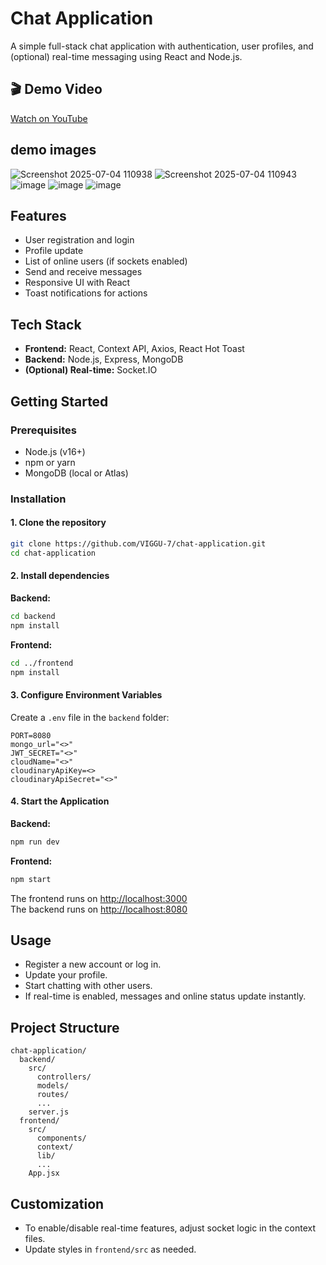 # Chat Application

A simple full-stack chat application with authentication, user profiles, and (optional) real-time messaging using React and Node.js.
## 🎬 Demo Video

[Watch on YouTube](https://youtu.be/9iFCkcfH6SI)

## demo images

![Screenshot 2025-07-04 110938](https://github.com/user-attachments/assets/c81a2d73-e6c7-4abf-96f1-5a65da97bb36)
![Screenshot 2025-07-04 110943](https://github.com/user-attachments/assets/1137f66c-5ce9-4a05-8f6d-1c4319b47e00)
![image](https://github.com/user-attachments/assets/5e6b0476-d30c-4f3b-a09a-dd44741c7c97)
![image](https://github.com/user-attachments/assets/f53368bd-364b-4323-ad38-de7ae3f827d4)
![image](https://github.com/user-attachments/assets/e8ac84e6-b0ec-41a8-80bd-cdda017a6fee)


## Features

- User registration and login
- Profile update
- List of online users (if sockets enabled)
- Send and receive messages
- Responsive UI with React
- Toast notifications for actions

## Tech Stack

- **Frontend:** React, Context API, Axios, React Hot Toast
- **Backend:** Node.js, Express, MongoDB
- **(Optional) Real-time:** Socket.IO

## Getting Started

### Prerequisites

- Node.js (v16+)
- npm or yarn
- MongoDB (local or Atlas)

### Installation

#### 1. Clone the repository

```sh
git clone https://github.com/VIGGU-7/chat-application.git
cd chat-application
```

#### 2. Install dependencies

**Backend:**
```sh
cd backend
npm install
```

**Frontend:**
```sh
cd ../frontend
npm install
```

#### 3. Configure Environment Variables

Create a `.env` file in the `backend` folder:

```
PORT=8080
mongo_url="<>"
JWT_SECRET="<>"
cloudName="<>"
cloudinaryApiKey=<>
cloudinaryApiSecret="<>"
```

#### 4. Start the Application

**Backend:**
```sh
npm run dev
```

**Frontend:**
```sh
npm start
```

The frontend runs on [http://localhost:3000](http://localhost:3000)  
The backend runs on [http://localhost:8080](http://localhost:8080)

## Usage

- Register a new account or log in.
- Update your profile.
- Start chatting with other users.
- If real-time is enabled, messages and online status update instantly.

## Project Structure

```
chat-application/
  backend/
    src/
      controllers/
      models/
      routes/
      ...
    server.js
  frontend/
    src/
      components/
      context/
      lib/
      ...
    App.jsx
```

## Customization

- To enable/disable real-time features, adjust socket logic in the context files.
- Update styles in `frontend/src` as needed.
